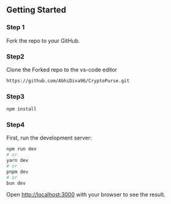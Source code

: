 ## Getting Started

### Step 1
Fork the repo to your GitHub. 

### Step2
Clone the Forked repo to the vs-code editor

```bash
https://github.com/AbhiDiva96/CryptoPurse.git
```

### Step3
```bash
npm install
```

### Step4
First, run the development server:

```bash
npm run dev
# or
yarn dev
# or
pnpm dev
# or
bun dev
```

Open [http://localhost:3000](http://localhost:3000) with your browser to see the result.

